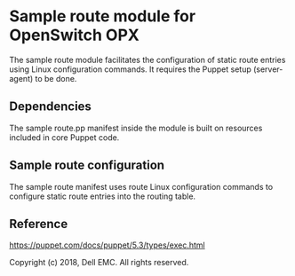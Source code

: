 # Sample route module for OpenSwitch OPX

The sample route module facilitates the configuration of static route entries using Linux configuration commands. It requires the Puppet setup (server-agent) to be done.

## Dependencies

The sample route.pp manifest inside the module is built on resources included in core Puppet code.

## Sample route configuration

The sample route manifest uses route Linux configuration commands to configure static route entries into the routing table. 

## Reference

https://puppet.com/docs/puppet/5.3/types/exec.html


Copyright (c) 2018, Dell EMC. All rights reserved.
